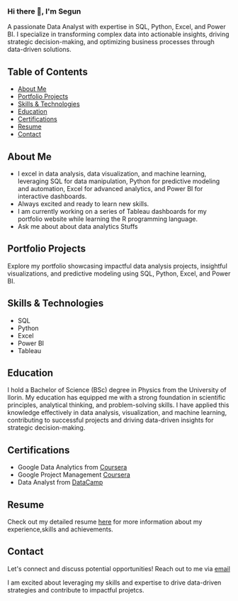### Hi there 👋, I'm Segun
A passionate Data Analyst with expertise in SQL, Python, Excel, and Power BI. I specialize in transforming complex data into actionable insights, driving strategic decision-making, and optimizing business processes through data-driven solutions.

## Table of Contents

- [About Me](#about-me)
- [Portfolio Projects](#portfolio-projects)
- [Skills & Technologies](#skills--technologies)
- [Education](#education)
- [Certifications](#certifications)
- [Resume](#resume)
- [Contact](#contact)

## About Me
- I excel in data analysis, data visualization, and machine learning, leveraging SQL for data manipulation, Python for predictive modeling and automation, Excel for advanced analytics, and Power BI for interactive dashboards.
- Always excited and ready to learn new skills.
- I am currently working on a series of Tableau dashboards for my portfolio website while learning the R programming language.
- Ask me about about data analytics Stuffs

## Portfolio Projects
Explore my portfolio showcasing impactful data analysis projects, insightful visualizations, and predictive modeling using SQL, Python, Excel, and Power BI.

## Skills & Technologies
- SQL
- Python
- Excel
- Power BI
- Tableau

## Education
I hold a Bachelor of Science (BSc) degree in Physics from the University of Ilorin. My education has equipped me with a strong foundation in scientific principles, analytical thinking, and problem-solving skills. I have applied this knowledge effectively in data analysis, visualization, and machine learning, contributing to successful projects and driving data-driven insights for strategic decision-making.

## Certifications
- Google Data Analytics from [Coursera](https://www.credly.com/badges/45006781-146d-4205-9a95-60948117c2b5)
- Google Project Management [Coursera](https://www.credly.com/badges/f9c7a16d-ccc3-43b1-a250-7de7baaf07f9/)
- Data Analyst from [DataCamp](https://www.datacamp.com/completed/statement-of-accomplishment/track/76b612084e4516ead772e4084f81747d58e5c839)

## Resume
Check out my detailed resume [here]() for more information about my experience,skills and achievements.

## Contact
Let's connect and discuss potential opportunities! Reach out to me via [email](mailto:segunbakare.d@gmail.com)

I am excited about leveraging my skills and expertise to drive data-driven strategies and contribute to impactful projetcs.
